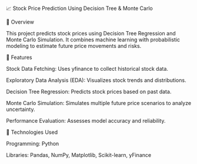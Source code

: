 📈 Stock Price Prediction Using Decision Tree & Monte Carlo

🔹 Overview

This project predicts stock prices using Decision Tree Regression and Monte Carlo Simulation. It combines machine learning with probabilistic modeling to estimate future price movements and risks.

🔹 Features

Stock Data Fetching: Uses yfinance to collect historical stock data.

Exploratory Data Analysis (EDA): Visualizes stock trends and distributions.

Decision Tree Regression: Predicts stock prices based on past data.

Monte Carlo Simulation: Simulates multiple future price scenarios to analyze uncertainty.

Performance Evaluation: Assesses model accuracy and reliability.

🔹 Technologies Used

Programming: Python

Libraries: Pandas, NumPy, Matplotlib, Scikit-learn, yFinance
